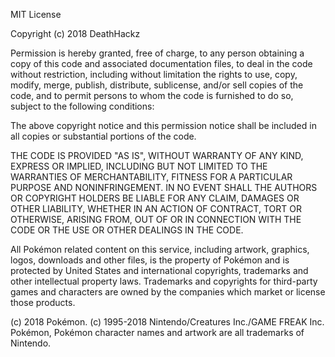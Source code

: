 MIT License

Copyright (c) 2018 DeathHackz

Permission is hereby granted, free of charge, to any person obtaining a copy
of this code and associated documentation files, to deal
in the code without restriction, including without limitation the rights
to use, copy, modify, merge, publish, distribute, sublicense, and/or sell
copies of the code, and to permit persons to whom the code is
furnished to do so, subject to the following conditions:

The above copyright notice and this permission notice shall be included in all
copies or substantial portions of the code.

THE CODE IS PROVIDED "AS IS", WITHOUT WARRANTY OF ANY KIND, EXPRESS OR
IMPLIED, INCLUDING BUT NOT LIMITED TO THE WARRANTIES OF MERCHANTABILITY,
FITNESS FOR A PARTICULAR PURPOSE AND NONINFRINGEMENT. IN NO EVENT SHALL THE
AUTHORS OR COPYRIGHT HOLDERS BE LIABLE FOR ANY CLAIM, DAMAGES OR OTHER
LIABILITY, WHETHER IN AN ACTION OF CONTRACT, TORT OR OTHERWISE, ARISING FROM,
OUT OF OR IN CONNECTION WITH THE CODE OR THE USE OR OTHER DEALINGS IN THE
CODE.

All Pokémon related content on this service, including artwork, graphics,
logos, downloads and other files, is the property of Pokémon and is
protected by United States and international copyrights, trademarks and
other intellectual property laws. Trademarks and copyrights for third-party
games and characters are owned by the companies which market or license
those products.

(c) 2018 Pokémon. (c) 1995-2018 Nintendo/Creatures Inc./GAME FREAK Inc. Pokémon,
Pokémon character names and artwork are all trademarks of Nintendo.
